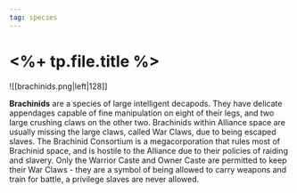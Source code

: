 ```yaml
---
tag: species
---
```

# <%+ tp.file.title %>

![[brachinids.png|left|128]]

**Brachinids** are a species of large intelligent decapods. They have delicate appendages capable of fine manipulation on eight of their legs, and two large crushing claws on the other two. Brachinids within Alliance space are usually missing the large claws, called War Claws, due to being escaped slaves. The Brachinid Consortium is a megacorporation that rules most of Brachinid space, and is hostile to the Alliance due to their policies of raiding and slavery. Only the Warrior Caste and Owner Caste are permitted to keep their War Claws - they are a symbol of being allowed to carry weapons and train for battle, a privilege slaves are never allowed.